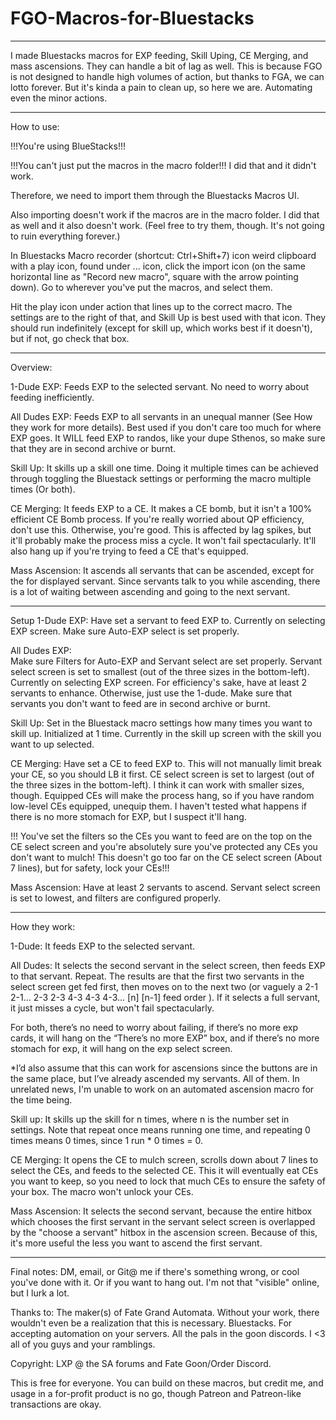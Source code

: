 # FGO-Macros-for-Bluestacks

---

I made Bluestacks macros for EXP feeding, Skill Uping, CE Merging, and mass ascensions. They can handle a bit of lag as well.
This is because FGO is not designed to handle high volumes of action, but thanks to FGA, we can lotto forever. 
But it's kinda a pain to clean up, so here we are. Automating even the minor actions.

---
How to use:

!!!You're using BlueStacks!!!

!!!You can't just put the macros in the macro folder!!! I did that and it didn't work. 

Therefore, we need to import them through the Bluestacks Macros UI.

Also importing doesn't work if the macros are in the macro folder. I did that as well and it also doesn't work. 
(Feel free to try them, though. It's not going to ruin everything forever.)


In Bluestacks Macro recorder (shortcut: Ctrl+Shift+7) icon weird clipboard with a play icon, found under ... icon, 
click the import icon (on the same horizontal line as "Record new macro", square with the arrow pointing down).
Go to wherever you've put the macros, and select them. 

Hit the play icon under action that lines up to the correct macro. The settings are to the right of that, and Skill Up is best used with that icon.
They should run indefinitely (except for skill up, which works best if it doesn't), but if not, go check that box.


---

Overview:

1-Dude EXP: Feeds EXP to the selected servant. No need to worry about feeding inefficiently.

All Dudes EXP: Feeds EXP to all servants in an unequal manner (See How they work for more details). 
Best used if you don't care too much for where EXP goes. 
It WILL feed EXP to randos, like your dupe Sthenos, so make sure that they are in second archive or burnt.

Skill Up: It skills up a skill one time. Doing it multiple times can be achieved through toggling the Bluestack settings or
performing the macro multiple times (Or both). 

CE Merging: It feeds EXP to a CE. It makes a CE bomb, but it isn't a 100% efficient CE Bomb process. 
If you're really worried about QP efficiency, don't use this. Otherwise, you're good.
This is affected by lag spikes, but it'll probably make the process miss a cycle. It won't fail spectacularly. 
It'll also hang up if you're trying to feed a CE that's equipped.

Mass Ascension: It ascends all servants that can be ascended, except for the for displayed servant. Since servants talk to you while ascending, there is a lot of waiting between ascending and going to the next servant.

----

Setup 
1-Dude EXP: 
Have set a servant to feed EXP to.
Currently on selecting EXP screen.
Make sure Auto-EXP select is set properly. 


All Dudes EXP:  
Make sure Filters for Auto-EXP and Servant select are set properly. 
Servant select screen is set to smallest (out of the three sizes in the bottom-left). 
Currently on selecting EXP screen.
For efficiency's sake, have at least 2 servants to enhance. Otherwise, just use the 1-dude.
Make sure that servants you don't want to feed are in second archive or burnt.


Skill Up: 
Set in the Bluestack macro settings how many times you want to skill up. Initialized at 1 time.
Currently in the skill up screen with the skill you want to up selected.

CE Merging: 
Have set a CE to feed EXP to. This will not manually limit break your CE, so you should LB it first.
CE select screen is set to largest (out of the three sizes in the bottom-left). I think it can work with smaller sizes, though.
Equipped CEs will make the process hang, so if you have random low-level CEs equipped, unequip them.
I haven't tested what happens if there is no more stomach for EXP, but I suspect it'll hang. 

!!! You've set the filters so the CEs you want to feed are on the top on the CE select screen and
you're absolutely sure you've protected any CEs you don't want to mulch! 
This doesn't go too far on the CE select screen (About 7 lines), but for safety, lock your CEs!!! 


Mass Ascension: 
Have at least 2 servants to ascend.
Servant select screen is set to lowest, and filters are configured properly.


----

How they work:

1-Dude: It feeds EXP to the selected servant.

All Dudes: It selects the second servant in the select screen, then feeds EXP to that servant. Repeat. 
The results are that the first two servants in the select screen get fed first, then moves on to the next two 
(or vaguely a 2-1 2-1... 2-3 2-3 4-3 4-3 4-3... [n] [n-1] feed order ). 
If it selects a full servant, it just misses a cycle, but won't fail spectacularly.

For both, there’s no need to worry about failing, if there’s no more exp cards, it will hang on the “There’s no more EXP” box, 
and if there’s no more stomach for exp, it will hang on the exp select screen. 

*I’d also assume that this can work for ascensions since the buttons are in the same place, but I’ve already ascended my servants.
All of them. In unrelated news, I'm unable to work on an automated ascension macro for the time being.

Skill up: It skills up the skill for n times, where n is the number set in settings. Note that repeat once means running one time,
and repeating 0 times means 0 times, since 1 run * 0 times = 0.

CE Merging: It opens the CE to mulch screen, scrolls down about 7 lines to select the CEs, and feeds to the selected CE. 
This it will eventually eat CEs you want to keep, so you need to lock that much CEs to ensure the safety of your box.
The macro won't unlock your CEs.


Mass Ascension: It selects the second servant, because the entire hitbox which chooses the first servant in the servant select screen is overlapped by the "choose a servant" hitbox in the ascension screen. Because of this, it's more useful the less you want to ascend the first servant. 

---

Final notes:
DM, email, or Git@ me if there's something wrong, or cool you've done with it. Or if you want to hang out. I'm not that "visible" online, but I lurk a lot.

Thanks to:
The maker(s) of Fate Grand Automata. Without your work, there wouldn't even be a realization that this is necessary.
Bluestacks. For accepting automation on your servers.
All the pals in the goon discords. I <3 all of you guys and your ramblings.



Copyright: LXP @ the SA forums and Fate Goon/Order Discord. 

This is free for everyone.
You can build on these macros, but credit me, and usage in a for-profit product is no go, though Patreon and Patreon-like transactions are okay.
